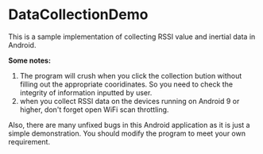 # DataCollectionDemo
This is a sample implementation of collecting RSSI value and inertial data in Android.   

**Some notes:**   
1. The program will crush when you click the collection bution without filling out the 
appropriate cooridinates. So you need to check the integrity of information inputted by user.
2. when you collect RSSI data on the devices running on Android 9 or higher, don't forget
open WiFi scan throttling.    

Also, there are many unfixed bugs in this Android application as it is just a simple demonstration. You should modify the program to meet your own requirement.
